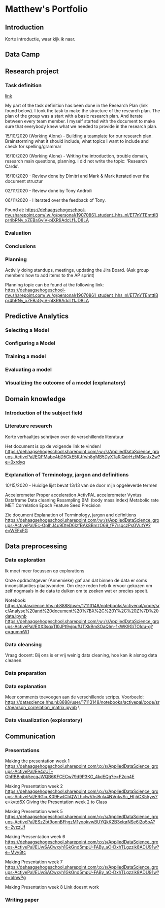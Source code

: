 # Matthew's Portfolio

## Introduction
Korte introductie, waar kijk ik naar.

## Data Camp

## Research project 
### Task definition
[link](Research%20Project/Task_definition.md)

My part of the task definition has been done in the Research Plan (link found below). I took the task to make the structure of the research plan. The plan of the group was a start with a basic research plan. And iterate between every team member. I myself started with the document to make sure that everybody knew what we needed to provide in the research plan. 

15/10/2020 (Working Alone) - Building a teamplate for our research plan. Brainstorming what it should include, what topics I want to include and check for spelling/grammar

16/10/2020 (Working Alone) - Writing the introduction, trouble domain, research main questions, planning. I did not write the topic: 'Research Cards'.

16/10/2020 - Review done by Dimitri and Mark & Mark iterated over the document structur

02/11/2020 - Review done by Tony Androili 

06/11/2020 - I iterated over the feedback of Tony.

Found at: 
https://dehaagsehogeschool-my.sharepoint.com/:w:/g/personal/19070861_student_hhs_nl/ET7nYTEmttlBpr4bRNv_xZEBaGyiV-plXR9AdcLf1JD8LA

### Evaluation
### Conclusions
### Planning 
Activily doing standups, meetings, updating the Jira Board. (Ask group members how to add items to the AP sprint)

Planning topic can be found at the following link:
https://dehaagsehogeschool-my.sharepoint.com/:w:/g/personal/19070861_student_hhs_nl/ET7nYTEmttlBpr4bRNv_xZEBaGyiV-plXR9AdcLf1JD8LA

## Predictive Analytics
### Selecting a Model
### Configuring a Model
### Training a model
### Evaluating a model
### Visualizing the outcome of a model (explanatory)

## Domain knowledge
### Introduction of the subject field
### Literature research
Korte verhaaltjes schrijven over de verschillende literatuur 

Het document is op de volgende link te vinden!
https://dehaagsehogeschool.sharepoint.com/:w:/s/AppliedDataScience_groups-ActivePal/EQPMabc4bD5GkE5KJfwh8gMB5DyXTaRiQdrHzfMSarJx2w?e=0xrdyq

### Explanation of Terminology, jargon and definitions
10/15/2020 - Huidige lijst bevat 13/13 van de door mijn opgeleverde termen

Accelerometer
Proper acceleration
ActivPAL accelerometer
Vyntus
Dataframe
Data cleaning
Resampling
BMI (body mass index) 
Metabolic rate
MET
Correlation
Epoch
Feature
Seed
Precision

Zie document Explanation of Terminology, jargon and definitions
https://dehaagsehogeschool.sharepoint.com/:w:/s/AppliedDataScience_groups-ActivePal/Ec-OplhJ4u9DteD6IzfBAk8BmzO69_fP7rsgczPsGVutYA?e=WEFxFG

## Data preprocessing
### Data exploration
Ik moet meer focussen op explorations

Onze opdrachtgever (Annemieke) gaf aan dat binnen de data er soms inconsititanties plaatsvonden. Om deze reden heb ik ervoor gekozen om zelf nogmaals in de data te duiken om te zoeken wat er precies speelt.

Notebook: 
https://datascience.hhs.nl:8888/user/17113148/notebooks/activepal/code/src/Analyse%20and%20document%20%7BX%2C%20Y%2C%20Z%7D%20data.ipynb
https://dehaagsehogeschool.sharepoint.com/:w:/s/AppliedDataScience_groups-ActivePal/EXX3sqxTl0JPt9yjpufUTXkBmSOaQIm-1kWK9GiTOIdu-g?e=qummW1
### Data cleansing
Vraag docent: Bij ons is er vrij weinig data cleaning, hoe kan ik alsnog data cleanen. 

### Data preparation
### Data explanation
Meer comments toevoegen aan de verschillende scripts.
Voorbeeld: \
https://datascience.hhs.nl:8888/user/17113148/notebooks/activepal/code/src/pearson_correlation_matrix.ipynb
\
### Data visualization (exploratory)

## Communication
### Presentations 
Making the presentation week 1 \
https://dehaagsehogeschool.sharepoint.com/:p:/s/AppliedDataScience_groups-ActivePal/Ee4cUT-OhRBBnjbk5ecqJWQB6KFCECw79d9P3KG_4kdEQg?e=F2cn4E

Making Presentation week 2 \
https://dehaagsehogeschool.sharepoint.com/:p:/s/AppliedDataScience_groups-ActivePal/ERGcuK09FwtChQWLhclwVhsBqla4NVqkvSc_Htj5CX55yw?e=kvtd6X
Giving the Presentation week 2 to Class

Making Presentation week 5 \
https://dehaagsehogeschool.sharepoint.com/:p:/s/AppliedDataScience_groups-ActivePal/ESzZbt9onnBFhgzM1yookvwBUYQkK2B3xlqrNSe6I2o5oA?e=2vzzUf

Making Pressentation week 6
https://dehaagsehogeschool.sharepoint.com/:p:/s/AppliedDataScience_groups-ActivePal/EUwSACwxyh1GkGnd5mpU-FABy_aC-DxhTLgzzik8ADU91w?e=Mvy8tc

Making Presentation week 7
https://dehaagsehogeschool.sharepoint.com/:p:/s/AppliedDataScience_groups-ActivePal/EUwSACwxyh1GkGnd5mpU-FABy_aC-DxhTLgzzik8ADU91w?e=bInwPg

Making Presentation week 8
Link doesnt work

### Writing paper


